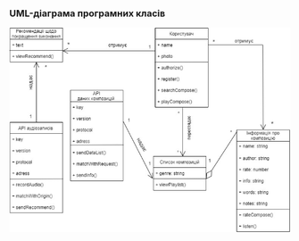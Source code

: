 ### UML-діаграма програмних класів
![Картинку не знайдено!](https://github.com/oleksandrblazhko/ai202-matnenko/blob/ai202-matnenko-with_laboratory_work_6/2-SoftwareDesign/2.5-UMLProgramClasses/UMLProgramClassDiagram.jpg)
